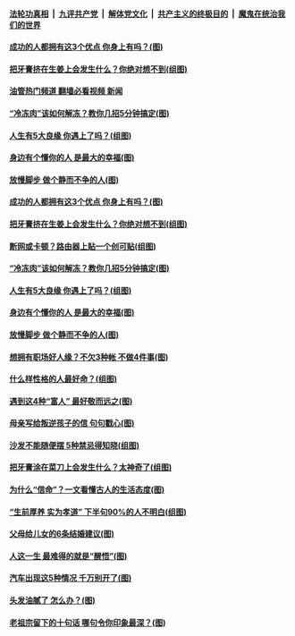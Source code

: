 ####  [法轮功真相](../../../../basic/blob/master/README.md?t=11201501) &nbsp;|&nbsp; [九评共产党](../../../../9ping.md/blob/master/README.md?t=11201501) &nbsp;|&nbsp; [解体党文化](../../../../jtdwh.md/blob/master/README.md?t=11201501)  &nbsp;|&nbsp; [共产主义的终极目的](../../../../gczydzjmd.md/blob/master/README.md?t=11201501) &nbsp;|&nbsp; [魔鬼在统治我们的世界](../../../../mgztzwmdsj.md/blob/master/README.md?t=11201501) 

#### [成功的人都拥有这3个优点 你身上有吗？(图)](../pages/p8/1022107.md?t=11201501) 

#### [把牙膏挤在生姜上会发生什么？你绝对想不到(组图)](../pages/p8/1022053.md?t=11201501) 

#### [油管热门频道 翻墙必看视频 新闻](http://129.146.143.75:81/youtube.html?11201501)

#### [“冷冻肉”该如何解冻？教你几招5分钟搞定(图)](../pages/p8/1022019.md?t=11201501) 

#### [人生有5大良缘 你遇上了吗？(组图)](../pages/p8/1021992.md?t=11201501) 

#### [身边有个懂你的人 是最大的幸福(图)](../pages/p8/1022014.md?t=11201501) 

#### [放慢脚步 做个静而不争的人(图)](../pages/p8/1021978.md?t=11201501) 

#### [成功的人都拥有这3个优点 你身上有吗？(图)](../pages/p8/1022107.md?t=11201501) 

#### [把牙膏挤在生姜上会发生什么？你绝对想不到(组图)](../pages/p8/1022053.md?t=11201501) 

#### [断网或卡顿？路由器上贴一个创可贴(组图)](../pages/p8/1021209.md?t=11201501) 

#### [“冷冻肉”该如何解冻？教你几招5分钟搞定(图)](../pages/p8/1022019.md?t=11201501) 

#### [人生有5大良缘 你遇上了吗？(组图)](../pages/p8/1021992.md?t=11201501) 

#### [身边有个懂你的人 是最大的幸福(图)](../pages/p8/1022014.md?t=11201501) 

#### [放慢脚步 做个静而不争的人(图)](../pages/p8/1021978.md?t=11201501) 

#### [想拥有职场好人缘？不欠3种帐 不做4件事(图)](../pages/p8/1021913.md?t=11201501) 

#### [什么样性格的人最好命？(组图)](../pages/p8/1021903.md?t=11201501) 

#### [遇到这4种“富人” 最好敬而远之(图)](../pages/p8/1021866.md?t=11201501) 

#### [母亲写给叛逆孩子的信 句句戳心(图)](../pages/p8/1021852.md?t=11201501) 

#### [沙发不能随便摆 5种禁忌得知晓(组图)](../pages/p8/1021208.md?t=11201501) 

#### [把牙膏涂在菜刀上会发生什么？太神奇了(组图)](../pages/p8/1021784.md?t=11201501) 

#### [为什么“信命”？一文看懂古人的生活态度(图)](../pages/p8/1021779.md?t=11201501) 

#### [“生前厚养 实为孝道” 下半句90%的人不明白(组图)](../pages/p8/1021206.md?t=11201501) 

#### [父母给儿女的6条结婚建议(图)](../pages/p8/1021727.md?t=11201501) 

#### [人这一生 最难得的就是“醒悟”(图)](../pages/p8/1021726.md?t=11201501) 

#### [汽车出现这5种情况 千万别开了(图)](../pages/p8/1021679.md?t=11201501) 

#### [头发油腻了 怎么办？(图)](../pages/p8/1021596.md?t=11201501) 

#### [老祖宗留下的十句话 哪句令你印象最深？(图)](../pages/p8/1021629.md?t=11201501) 

<img src='http://gfw-breaker.win/goodnews/indexes/p8.md' width='0px' height='0px'/>
